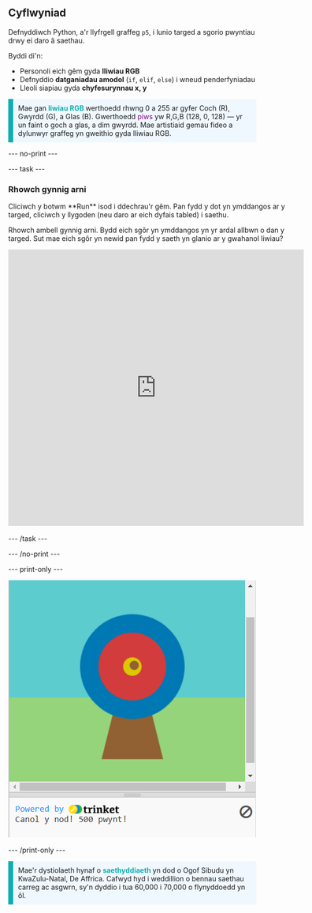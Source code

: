 ## Cyflwyniad

Defnyddiwch Python, a'r llyfrgell graffeg `p5`, i lunio targed a sgorio pwyntiau drwy ei daro â saethau.

Byddi di'n:
 + Personoli eich gêm gyda **lliwiau RGB**
 + Defnyddio **datganiadau amodol** (`if`, `elif`, `else`) i wneud penderfyniadau
 + Lleoli siapiau gyda **chyfesurynnau x, y**

 <p style="border-left: solid; border-width:10px; border-color: #0faeb0; background-color: aliceblue; padding: 10px;">
 Mae gan <span style="color: #0faeb0; font-weight: bold;">liwiau RGB </span> werthoedd rhwng 0 a 255 ar gyfer Coch (R), Gwyrdd (G), a Glas (B). Gwerthoedd <span style="color: #800080;">piws</span> yw R,G,B (128, 0, 128) — yr un faint o goch a glas, a dim gwyrdd. Mae artistiaid gemau fideo a dylunwyr graffeg yn gweithio gyda lliwiau RGB. 
</p>

--- no-print ---

--- task ---

### Rhowch gynnig arni
<div style="display: flex; flex-wrap: wrap">
<div style="flex-basis: 175px; flex-grow: 1">  
Cliciwch y botwm **Run** isod i ddechrau'r gêm. Pan fydd y dot yn ymddangos ar y targed, cliciwch y llygoden (neu daro ar eich dyfais tabled) i saethu. 

Rhowch ambell gynnig arni. Bydd eich sgôr yn ymddangos yn yr ardal allbwn o dan y targed. Sut mae eich sgôr yn newid pan fydd y saeth yn glanio ar y gwahanol liwiau? 
  <iframe src="https://trinket.io/embed/python/5126c55555?outputOnly=true" width="600" height="560" frameborder="0" marginwidth="0" marginheight="0" allowfullscreen>
  </iframe>
</div>
</div>

--- /task ---

--- /no-print ---

--- print-only ---

![Prosiect gorffenedig.](images/yellow-points.png)

--- /print-only ---

<p style="border-left: solid; border-width:10px; border-color: #0faeb0; background-color: aliceblue; padding: 10px;">
Mae'r dystiolaeth hynaf o <span style="color: #0faeb0; font-weight: bold;"> saethyddiaeth </span> yn dod o Ogof Sibudu yn KwaZulu-Natal, De Affrica. Cafwyd hyd i weddillion o bennau saethau carreg ac asgwrn, sy'n dyddio i tua 60,000 i 70,000 o flynyddoedd yn ôl. 
</p>
